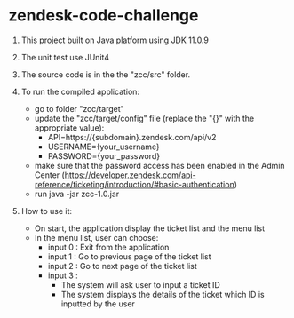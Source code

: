 # zendesk-code-challenge

1. This project built on Java platform using JDK 11.0.9
2. The unit test use JUnit4
3. The source code is in the the "zcc/src" folder.

4. To run the compiled application:
    - go to folder "zcc/target"
    - update the "zcc/target/config" file (replace the "{}" with the appropriate value):
        - API=https://{subdomain}.zendesk.com/api/v2
        - USERNAME={your_username}
        - PASSWORD={your_password}
    - make sure that the password access has been enabled in the Admin Center 
      (https://developer.zendesk.com/api-reference/ticketing/introduction/#basic-authentication)
    - run java -jar zcc-1.0.jar

5. How to use it:
    - On start, the application display the ticket list and the menu list
    - In the menu list, user can choose:
        - input 0 : Exit from the application
        - input 1 : Go to previous page of the ticket list
        - input 2 : Go to next page of the ticket list
        - input 3 : 
            - The system will ask user to input a ticket ID
            - The system displays the details of the ticket which ID is inputted by the user
